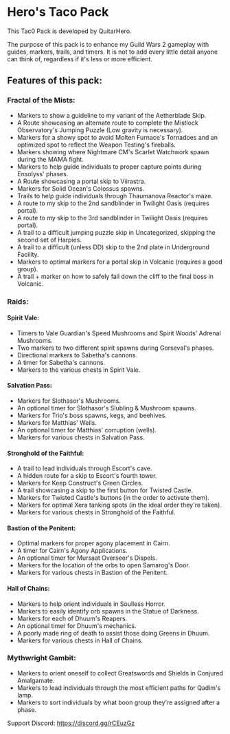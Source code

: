# Hero's Taco Pack

This Tac0 Pack is developed by QuitarHero.

The purpose of this pack is to enhance my Guild Wars 2 gameplay with guides, markers, trails, and timers. It is not to add every little detail anyone can think of, regardless if it's less or more efficient.

## Features of this pack:

### Fractal of the Mists:
- Markers to show a guideline to my variant of the Aetherblade Skip.
- A Route showcasing an alternate route to complete the Mistlock Observatory's Jumping Puzzle (Low gravity is necessary).
- Markers for a showy spot to avoid Molten Furnace's Tornadoes and an optimized spot to reflect the Weapon Testing's fireballs.
- Markers showing where Nightmare CM's Scarlet Watchwork spawn during the MAMA fight.
- Markers to help guide individuals to proper capture points during Ensolyss' phases.
- A Route showcasing a portal skip to Viirastra.
- Markers for Solid Ocean's Colossus spawns.
- Trails to help guide individuals through Thaumanova Reactor's maze.
- A route to my skip to the 2nd sandblinder in Twilight Oasis (requires portal).
- A route to my skip to the 3rd sandblinder in Twilight Oasis (requires portal).
- A trail to a difficult jumping puzzle skip in Uncategorized, skipping the second set of Harpies.
- A trail to a difficult (unless DD) skip to the 2nd plate in Underground Facility.
- Markers to optimal markers for a portal skip in Volcanic (requires a good group).
- A trail + marker on how to safely fall down the cliff to the final boss in Volcanic.

### Raids:
#### Spirit Vale:
- Timers to Vale Guardian's Speed Mushrooms and Spirit Woods' Adrenal Mushrooms.
- Two markers to two different spirit spawns during Gorseval's phases.
- Directional markers to Sabetha's cannons.
- A timer for Sabetha's cannons.
- Markers to the various chests in Spirit Vale.
#### Salvation Pass:
- Markers for Slothasor's Mushrooms.
- An optional timer for Slothasor's Slubling & Mushroom spawns.
- Markers for Trio's boss spawns, kegs, and beehives.
- Markers for Matthias' Wells.
- An optional timer for Matthias' corruption (wells).
- Markers for various chests in Salvation Pass.
#### Stronghold of the Faithful:
- A trail to lead individuals through Escort's cave.
- A hidden route for a skip to Escort's fourth tower.
- Markers for Keep Construct's Green Circles.
- A trail showcasing a skip to the first button for Twisted Castle.
- Markers for Twisted Castle's buttons (in the order to activate them).
- Markers for optimal Xera tanking spots (in the ideal order they're taken).
- Markers for various chests in Stronghold of the Faithful.
#### Bastion of the Penitent:
- Optimal markers for proper agony placement in Cairn.
- A timer for Cairn's Agony Applications.
- An optional timer for Mursaat Overseer's Dispels.
- Markers for the location of the orbs to open Samarog's Door.
- Markers for various chests in Bastion of the Penitent.
#### Hall of Chains:
- Markers to help orient individuals in Soulless Horror.
- Markers to easily identify orb spawns in the Statue of Darkness.
- Markers for each of Dhuum's Reapers.
- An optional timer for Dhuum's mechanics.
- A poorly made ring of death to assist those doing Greens in Dhuum.
- Markers for various chests in Hall of Chains.
### Mythwright Gambit:
- Markers to orient oneself to collect Greatswords and Shields in Conjured Amalgamate.
- Markers to lead individuals through the most efficient paths for Qadim's lamp.
- Markers to sort individuals by what boon group they're assigned after a phase.

Support Discord: https://discord.gg/rCEuzGz
